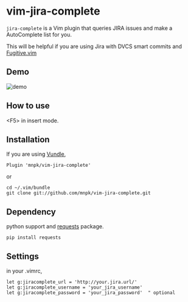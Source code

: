 # vim-jira-complete

`jira-complete` is a Vim plugin that queries JIRA issues and make a AutoComplete list for you. 

This will be helpful if you are using Jira with DVCS smart commits and [Fugitive.vim](https://github.com/tpope/vim-fugitive)
## Demo

![demo](jira-complete-demo.gif)

## How to use

\<F5\> in insert mode.

## Installation

If you are using [Vundle](https://github.com/gmarik/Vundle.vim),

```
Plugin 'mnpk/vim-jira-complete'
```

or

```
cd ~/.vim/bundle
git clone git://github.com/mnpk/vim-jira-complete.git
```

## Dependency

python support and [requests](http://docs.python-requests.org/) package.

```
pip install requests
```

## Settings

in your .vimrc,

```
let g:jiracomplete_url = 'http://your.jira.url/'
let g:jiracomplete_username = 'your_jira_username'
let g:jiracomplete_password = 'your_jira_password'  " optional
```
